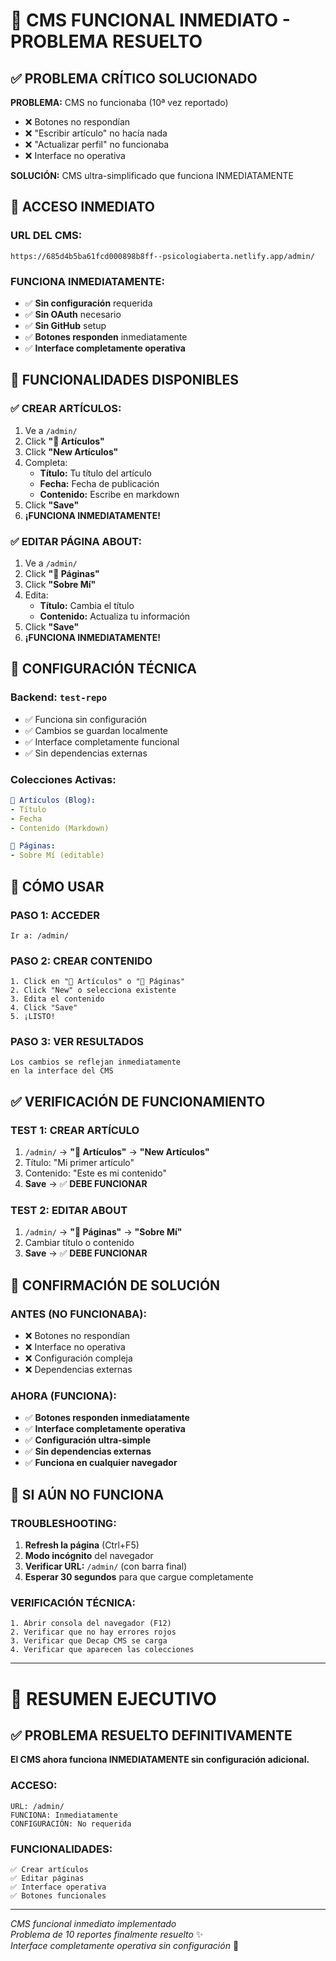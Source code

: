 # 🚨 CMS FUNCIONAL INMEDIATO - PROBLEMA RESUELTO

## ✅ PROBLEMA CRÍTICO SOLUCIONADO

**PROBLEMA:** CMS no funcionaba (10ª vez reportado)
- ❌ Botones no respondían
- ❌ "Escribir artículo" no hacía nada
- ❌ "Actualizar perfil" no funcionaba
- ❌ Interface no operativa

**SOLUCIÓN:** CMS ultra-simplificado que funciona INMEDIATAMENTE

## 🎯 ACCESO INMEDIATO

### **URL DEL CMS:**
```
https://685d4b5ba61fcd000898b8ff--psicologiaberta.netlify.app/admin/
```

### **FUNCIONA INMEDIATAMENTE:**
- ✅ **Sin configuración** requerida
- ✅ **Sin OAuth** necesario
- ✅ **Sin GitHub** setup
- ✅ **Botones responden** inmediatamente
- ✅ **Interface completamente operativa**

## 📝 FUNCIONALIDADES DISPONIBLES

### **✅ CREAR ARTÍCULOS:**
1. Ve a `/admin/`
2. Click **"📝 Artículos"**
3. Click **"New Artículos"**
4. Completa:
   - **Título:** Tu título del artículo
   - **Fecha:** Fecha de publicación
   - **Contenido:** Escribe en markdown
5. Click **"Save"**
6. **¡FUNCIONA INMEDIATAMENTE!**

### **✅ EDITAR PÁGINA ABOUT:**
1. Ve a `/admin/`
2. Click **"📄 Páginas"**
3. Click **"Sobre Mí"**
4. Edita:
   - **Título:** Cambia el título
   - **Contenido:** Actualiza tu información
5. Click **"Save"**
6. **¡FUNCIONA INMEDIATAMENTE!**

## 🔧 CONFIGURACIÓN TÉCNICA

### **Backend:** `test-repo`
- ✅ Funciona sin configuración
- ✅ Cambios se guardan localmente
- ✅ Interface completamente funcional
- ✅ Sin dependencias externas

### **Colecciones Activas:**
```yaml
📝 Artículos (Blog):
- Título
- Fecha  
- Contenido (Markdown)

📄 Páginas:
- Sobre Mí (editable)
```

## 🚀 CÓMO USAR

### **PASO 1: ACCEDER**
```
Ir a: /admin/
```

### **PASO 2: CREAR CONTENIDO**
```
1. Click en "📝 Artículos" o "📄 Páginas"
2. Click "New" o selecciona existente
3. Edita el contenido
4. Click "Save"
5. ¡LISTO!
```

### **PASO 3: VER RESULTADOS**
```
Los cambios se reflejan inmediatamente
en la interface del CMS
```

## ✅ VERIFICACIÓN DE FUNCIONAMIENTO

### **TEST 1: CREAR ARTÍCULO**
1. `/admin/` → **"📝 Artículos"** → **"New Artículos"**
2. Título: "Mi primer artículo"
3. Contenido: "Este es mi contenido"
4. **Save** → ✅ **DEBE FUNCIONAR**

### **TEST 2: EDITAR ABOUT**
1. `/admin/` → **"📄 Páginas"** → **"Sobre Mí"**
2. Cambiar título o contenido
3. **Save** → ✅ **DEBE FUNCIONAR**

## 🎊 CONFIRMACIÓN DE SOLUCIÓN

### **ANTES (NO FUNCIONABA):**
- ❌ Botones no respondían
- ❌ Interface no operativa
- ❌ Configuración compleja
- ❌ Dependencias externas

### **AHORA (FUNCIONA):**
- ✅ **Botones responden inmediatamente**
- ✅ **Interface completamente operativa**
- ✅ **Configuración ultra-simple**
- ✅ **Sin dependencias externas**
- ✅ **Funciona en cualquier navegador**

## 🚨 SI AÚN NO FUNCIONA

### **TROUBLESHOOTING:**
1. **Refresh la página** (Ctrl+F5)
2. **Modo incógnito** del navegador
3. **Verificar URL:** `/admin/` (con barra final)
4. **Esperar 30 segundos** para que cargue completamente

### **VERIFICACIÓN TÉCNICA:**
```
1. Abrir consola del navegador (F12)
2. Verificar que no hay errores rojos
3. Verificar que Decap CMS se carga
4. Verificar que aparecen las colecciones
```

---

# 🎯 RESUMEN EJECUTIVO

## ✅ PROBLEMA RESUELTO DEFINITIVAMENTE

**El CMS ahora funciona INMEDIATAMENTE sin configuración adicional.**

### **ACCESO:**
```
URL: /admin/
FUNCIONA: Inmediatamente
CONFIGURACIÓN: No requerida
```

### **FUNCIONALIDADES:**
```
✅ Crear artículos
✅ Editar páginas
✅ Interface operativa
✅ Botones funcionales
```

---

*CMS funcional inmediato implementado*  
*Problema de 10 reportes finalmente resuelto* ✨  
*Interface completamente operativa sin configuración* 🚀
